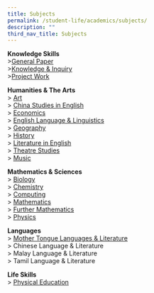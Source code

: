 ```yaml
---
title: Subjects
permalink: /student-life/academics/subjects/
description: ""
third_nav_title: Subjects
---
```

**Knowledge Skills**  <br>
&gt;[General Paper](https://staging.dpz85m35yjlcu.amplifyapp.com/student-life/Subjects/General-Paper/)  
&gt;[Knowledge &amp; Inquiry](https://staging.dpz85m35yjlcu.amplifyapp.com/student-life/Subjects/Knowledge-and-Inquiry/)  
&gt;[Project Work](https://staging.dpz85m35yjlcu.amplifyapp.com/student-life/Subjects/Project-Work/)  


**Humanities &amp; The Arts** <br>
&gt; [Art](https://staging.dpz85m35yjlcu.amplifyapp.com/student-life/Subjects/Higher-Art/)  
&gt; [China Studies in English](https://staging.dpz85m35yjlcu.amplifyapp.com/student-life/Subjects/China-Studies-in-English/)  
&gt; [Economics](https://staging.dpz85m35yjlcu.amplifyapp.com/student-life/Subjects/Economics/)  
&gt; [English Language &amp; Linguistics](https://staging.dpz85m35yjlcu.amplifyapp.com/student-life/Subjects/English-Language-and-Linguistics/)  
&gt; [Geography](https://staging.dpz85m35yjlcu.amplifyapp.com/student-life/Subjects/Geography/)  
&gt; [History](https://staging.dpz85m35yjlcu.amplifyapp.com/student-life/Subjects/History/)  
&gt; [Literature in English](https://staging.dpz85m35yjlcu.amplifyapp.com/student-life/Subjects/Literature-in-English/)  
&gt; [Theatre Studies](https://staging.dpz85m35yjlcu.amplifyapp.com/student-life/Subjects/Theatre-Studies/)  
&gt; [Music](https://staging.dpz85m35yjlcu.amplifyapp.com/student-life/Subjects/Music/)

  
**Mathematics &amp; Sciences** <br>
&gt; [Biology](https://staging.dpz85m35yjlcu.amplifyapp.com/student-life/Subjects/Biology/)  
&gt; [Chemistry](https://staging.dpz85m35yjlcu.amplifyapp.com/student-life/Subjects/Chemistry/)  
&gt; [Computing](https://staging.dpz85m35yjlcu.amplifyapp.com/student-life/Subjects/Computing/)  
&gt; [Mathematics](https://staging.dpz85m35yjlcu.amplifyapp.com/student-life/Subjects/Mathematics/)  
&gt; [Further Mathematics](https://staging.dpz85m35yjlcu.amplifyapp.com/student-life/Subjects/Further-Mathematics/)  
&gt; [Physics](https://staging.dpz85m35yjlcu.amplifyapp.com/student-life/Subjects/Physics/)

  
**Languages** <br>
&gt; [Mother Tongue Languages &amp; Literature](https://staging.dpz85m35yjlcu.amplifyapp.com/student-life/Subjects/Mother-Tongue-Languages-and-Literature/) <br>
&gt; Chinese Language &amp; Literature <br>
&gt; Malay Language &amp; Literature   <br>
&gt; Tamil Language &amp; Literature

   

**Life Skills** <br>
&gt; [Physical Education](https://staging.dpz85m35yjlcu.amplifyapp.com/student-life/Subjects/Physical-Education/)